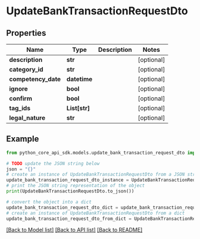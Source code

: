 # UpdateBankTransactionRequestDto


## Properties

Name | Type | Description | Notes
------------ | ------------- | ------------- | -------------
**description** | **str** |  | [optional] 
**category_id** | **str** |  | [optional] 
**competency_date** | **datetime** |  | [optional] 
**ignore** | **bool** |  | [optional] 
**confirm** | **bool** |  | [optional] 
**tag_ids** | **List[str]** |  | [optional] 
**legal_nature** | **str** |  | [optional] 

## Example

```python
from python_core_api_sdk.models.update_bank_transaction_request_dto import UpdateBankTransactionRequestDto

# TODO update the JSON string below
json = "{}"
# create an instance of UpdateBankTransactionRequestDto from a JSON string
update_bank_transaction_request_dto_instance = UpdateBankTransactionRequestDto.from_json(json)
# print the JSON string representation of the object
print(UpdateBankTransactionRequestDto.to_json())

# convert the object into a dict
update_bank_transaction_request_dto_dict = update_bank_transaction_request_dto_instance.to_dict()
# create an instance of UpdateBankTransactionRequestDto from a dict
update_bank_transaction_request_dto_from_dict = UpdateBankTransactionRequestDto.from_dict(update_bank_transaction_request_dto_dict)
```
[[Back to Model list]](../README.md#documentation-for-models) [[Back to API list]](../README.md#documentation-for-api-endpoints) [[Back to README]](../README.md)


